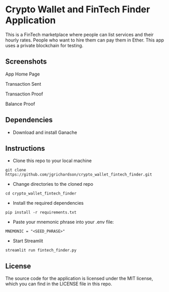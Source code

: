 # Crypto Wallet and FinTech Finder Application

This is a FinTech marketplace where people can list services and their hourly rates. People who want to hire them can pay them in Ether. This app uses a private blockchain for testing.

## Screenshots

App Home Page


Transaction Sent


Transaction Proof



Balance Proof


## Dependencies

* Download and install Ganache

## Instructions

* Clone this repo to your local machine

```
git clone https://github.com/jgrichardson/crypto_wallet_fintech_finder.git
```

* Change directories to the cloned repo

```
cd crypto_wallet_fintech_finder
```

* Install the required dependencies

```
pip install -r requirements.txt
```

* Paste your mnemonic phrase into your .env file:

```
MNEMONIC = "<SEED_PHRASE>"
```

* Start Streamlit

```
streamlit run fintech_finder.py
```

## License

The source code for the application is licensed under the MIT license, which you can find in the LICENSE file in this repo.
